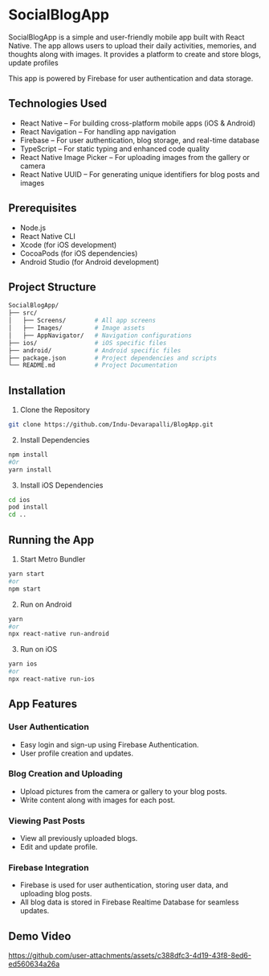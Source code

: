 # SocialBlogApp
SocialBlogApp is a simple and user-friendly mobile app built with React Native. The app allows users to upload their daily activities, memories, and thoughts along with images. It provides a platform to create and store blogs, update profiles

This app is powered by Firebase for user authentication and data storage.

## Technologies Used
* React Native – For building cross-platform mobile apps (iOS & Android)
* React Navigation – For handling app navigation
* Firebase – For user authentication, blog storage, and real-time database
* TypeScript – For static typing and enhanced code quality
* React Native Image Picker – For uploading images from the gallery or camera
* React Native UUID – For generating unique identifiers for blog posts and images

## Prerequisites
* Node.js
* React Native CLI 
* Xcode (for iOS development) 
* CocoaPods (for iOS dependencies) 
* Android Studio (for Android development) 

## Project Structure
```bash
SocialBlogApp/
├── src/
│   ├── Screens/        # All app screens
│   ├── Images/         # Image assets
│   ├── AppNavigator/   # Navigation configurations
├── ios/                # iOS specific files
├── android/            # Android specific files
├── package.json        # Project dependencies and scripts
└── README.md           # Project Documentation
```
## Installation
1. Clone the Repository
```bash
git clone https://github.com/Indu-Devarapalli/BlogApp.git
```
2. Install Dependencies
```bash
npm install
#Or 
yarn install
```
3. Install iOS Dependencies
```bash
cd ios
pod install
cd ..
```
## Running the App
1. Start Metro Bundler
```bash
yarn start
#or
npm start
```
2. Run on Android
```bash
yarn 
#or
npx react-native run-android
```
3. Run on iOS
```bash
yarn ios
#or
npx react-native run-ios
```
## App Features
### User Authentication
 * Easy login and sign-up using Firebase Authentication.
 * User profile creation and updates.
 ### Blog Creation and Uploading
 * Upload pictures from the camera or gallery to your blog posts.
 * Write content along with images for each post.
### Viewing Past Posts
 * View all previously uploaded blogs.
 * Edit and update profile.
### Firebase Integration
 * Firebase is used for user authentication, storing user data, and uploading blog posts.
 * All blog data is stored in Firebase Realtime Database for seamless updates.

## Demo Video
https://github.com/user-attachments/assets/c388dfc3-4d19-43f8-8ed6-ed560634a26a
